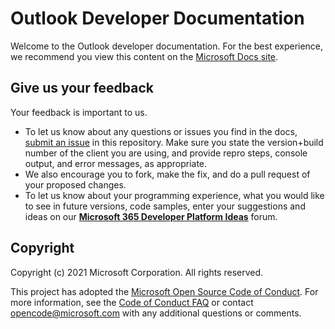# Outlook Developer Documentation

Welcome to the Outlook developer documentation. For the best experience, we recommend you view this content on the [Microsoft Docs site](https://docs.microsoft.com/outlook).

## Give us your feedback

Your feedback is important to us.

- To let us know about any questions or issues you find in the docs, [submit an issue](https://github.com/OfficeDev/outlook-dev-docs/issues) in this repository. Make sure you state the version+build number of the client you are using, and provide repro steps, console output, and error messages, as appropriate.
- We also encourage you to fork, make the fix, and do a pull request of your proposed changes.
- To let us know about your programming experience, what you would like to see in future versions, code samples, enter your suggestions and ideas on our [**Microsoft 365 Developer Platform Ideas**](https://aka.ms/m365dev-suggestions) forum.

## Copyright

Copyright (c) 2021 Microsoft Corporation. All rights reserved.

This project has adopted the [Microsoft Open Source Code of Conduct](https://opensource.microsoft.com/codeofconduct/). For more information, see the [Code of Conduct FAQ](https://opensource.microsoft.com/codeofconduct/faq/) or contact [opencode@microsoft.com](mailto:opencode@microsoft.com) with any additional questions or comments.
